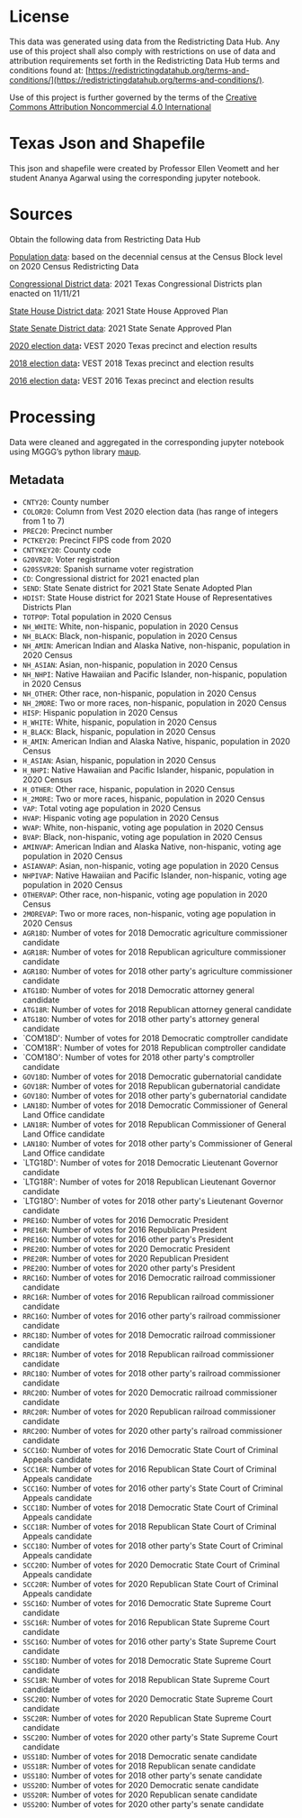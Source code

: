 # License
This data was generated using data from the Redistricting Data Hub.  Any use of this project shall also comply with restrictions on use of data and attribution requirements set forth in the Redistricting Data Hub terms and conditions found at: [https://redistrictingdatahub.org/terms-and-conditions/](https://redistrictingdatahub.org/terms-and-conditions/).

Use of this project is further governed by the terms of the [Creative Commons Attribution Noncommercial 4.0 International](https://creativecommons.org/licenses/by-nc/4.0/legalcode.en)

# Texas Json and Shapefile

This json and shapefile were created by Professor Ellen Veomett and her student Ananya Agarwal using the corresponding jupyter notebook.

# **Sources**

Obtain the following data from Restricting Data Hub

[Population data](https://redistrictingdatahub.org/dataset/texas-block-pl-94171-2020-by-table/): based on the decennial census at the Census Block level on 2020 Census Redistricting Data

[Congressional District data](https://redistrictingdatahub.org/dataset/2021-texas-congressional-districts-adopted-plan/): 2021 Texas Congressional Districts plan enacted on 11/11/21

[State House District data](https://redistrictingdatahub.org/dataset/2021-texas-state-house-adopted-plan/): 2021 State House Approved Plan

[State Senate District data](https://redistrictingdatahub.org/dataset/2021-texas-state-senate-adopted-plan/): 2021 State Senate Approved Plan

[2020 election data](https://redistrictingdatahub.org/dataset/vest-2020-texas-precinct-boundaries-and-election-results/)**:**  VEST 2020 Texas precinct and election results

[2018 election data](https://redistrictingdatahub.org/dataset/vest-2018-texas-precinct-boundaries-and-election-results/)**:**  VEST 2018 Texas precinct and election results

[2016 election data](https://redistrictingdatahub.org/dataset/vest-2016-texas-precinct-and-election-results/)**:**  VEST 2016 Texas precinct and election results

# **Processing**

Data were cleaned and aggregated in the corresponding jupyter notebook using MGGG’s python library [maup](https://github.com/mggg/maup). 

## Metadata
- `CNTY20`: County number
- `COLOR20`: Column from Vest 2020 election data (has range of integers from 1 to 7)
- `PREC20`: Precinct number
- `PCTKEY20`: Precinct FIPS code from 2020
- `CNTYKEY20`: County code
- `G20VR20`: Voter registration
- `G20SSVR20`: Spanish surname voter registration
- `CD`: Congressional district for 2021 enacted plan
- `SEND`: State Senate district for 2021 State Senate Adopted Plan
- `HDIST`: State House district for 2021 State House of Representatives Districts Plan
- `TOTPOP`: Total population in 2020 Census
- `NH_WHITE`: White, non-hispanic, population in 2020 Census
- `NH_BLACK`: Black, non-hispanic, population in 2020 Census
- `NH_AMIN`: American Indian and Alaska Native, non-hispanic, population in 2020 Census
- `NH_ASIAN`: Asian, non-hispanic, population in 2020 Census
- `NH_NHPI`: Native Hawaiian and Pacific Islander, non-hispanic, population in 2020 Census
- `NH_OTHER`: Other race, non-hispanic, population in 2020 Census
- `NH_2MORE`: Two or more races, non-hispanic, population in 2020 Census
- `HISP`: Hispanic population in 2020 Census
- `H_WHITE`: White, hispanic, population in 2020 Census
- `H_BLACK`: Black, hispanic, population in 2020 Census
- `H_AMIN`: American Indian and Alaska Native, hispanic, population in 2020 Census
- `H_ASIAN`: Asian, hispanic, population in 2020 Census
- `H_NHPI`: Native Hawaiian and Pacific Islander, hispanic, population in 2020 Census
- `H_OTHER`: Other race, hispanic, population in 2020 Census
- `H_2MORE`: Two or more races, hispanic, population in 2020 Census
- `VAP`: Total voting age population in 2020 Census
- `HVAP`: Hispanic voting age population in 2020 Census
- `WVAP`: White, non-hispanic, voting age population in 2020 Census
- `BVAP`: Black, non-hispanic, voting age population in 2020 Census
- `AMINVAP`: American Indian and Alaska Native, non-hispanic, voting age population in 2020 Census
- `ASIANVAP`: Asian, non-hispanic, voting age population in 2020 Census
- `NHPIVAP`: Native Hawaiian and Pacific Islander, non-hispanic, voting age population in 2020 Census
- `OTHERVAP`: Other race, non-hispanic, voting age population in 2020 Census
- `2MOREVAP`: Two or more races, non-hispanic, voting age population in 2020 Census
- `AGR18D`: Number of votes for 2018 Democratic agriculture commissioner candidate
- `AGR18R`: Number of votes for 2018 Republican agriculture commissioner candidate
- `AGR18O`: Number of votes for 2018 other party's agriculture commissioner candidate
- `ATG18D`: Number of votes for 2018 Democratic attorney general candidate
- `ATG18R`: Number of votes for 2018 Republican attorney general candidate
- `ATG18O`: Number of votes for 2018 other party's attorney general candidate
- `COM18D': Number of votes for 2018 Democratic comptroller candidate
- `COM18R': Number of votes for 2018 Republican comptroller candidate
- `COM18O': Number of votes for 2018 other party's comptroller candidate
- `GOV18D`: Number of votes for 2018 Democratic gubernatorial candidate
- `GOV18R`: Number of votes for 2018 Republican gubernatorial candidate
- `GOV18O`: Number of votes for 2018 other party's gubernatorial candidate
- `LAN18D`: Number of votes for 2018 Democratic Commissioner of General Land Office candidate
- `LAN18R`: Number of votes for 2018 Republican Commissioner of General Land Office candidate
- `LAN18O`: Number of votes for 2018 other party's Commissioner of General Land Office candidate
- `LTG18D': Number of votes for 2018 Democratic Lieutenant Governor candidate
- `LTG18R': Number of votes for 2018 Republican Lieutenant Governor candidate
- `LTG18O': Number of votes for 2018 other party's Lieutenant Governor candidate
- `PRE16D`: Number of votes for 2016 Democratic President
- `PRE16R`: Number of votes for 2016 Republican President
- `PRE16O`: Number of votes for 2016 other party's President
- `PRE20D`: Number of votes for 2020 Democratic President
- `PRE20R`: Number of votes for 2020 Republican President
- `PRE20O`: Number of votes for 2020 other party's President
- `RRC16D`: Number of votes for 2016 Democratic railroad commissioner candidate
- `RRC16R`: Number of votes for 2016 Republican railroad commissioner candidate
- `RRC16O`: Number of votes for 2016 other party's railroad commissioner candidate
- `RRC18D`: Number of votes for 2018 Democratic railroad commissioner candidate
- `RRC18R`: Number of votes for 2018 Republican railroad commissioner candidate
- `RRC18O`: Number of votes for 2018 other party's railroad commissioner candidate
- `RRC20D`: Number of votes for 2020 Democratic railroad commissioner candidate
- `RRC20R`: Number of votes for 2020 Republican railroad commissioner candidate
- `RRC20O`: Number of votes for 2020 other party's railroad commissioner candidate
- `SCC16D`: Number of votes for 2016 Democratic State Court of Criminal Appeals candidate
- `SCC16R`: Number of votes for 2016 Republican State Court of Criminal Appeals candidate
- `SCC16O`: Number of votes for 2016 other party's State Court of Criminal Appeals candidate
- `SCC18D`: Number of votes for 2018 Democratic State Court of Criminal Appeals candidate
- `SCC18R`: Number of votes for 2018 Republican State Court of Criminal Appeals candidate
- `SCC18O`: Number of votes for 2018 other party's State Court of Criminal Appeals candidate
- `SCC20D`: Number of votes for 2020 Democratic State Court of Criminal Appeals candidate
- `SCC20R`: Number of votes for 2020 Republican State Court of Criminal Appeals candidate
- `SSC16D`: Number of votes for 2016 Democratic State Supreme Court candidate
- `SSC16R`: Number of votes for 2016 Republican State Supreme Court candidate
- `SSC16O`: Number of votes for 2016 other party's State Supreme Court candidate
- `SSC18D`: Number of votes for 2018 Democratic State Supreme Court candidate
- `SSC18R`: Number of votes for 2018 Republican State Supreme Court candidate
- `SSC20D`: Number of votes for 2020 Democratic State Supreme Court candidate
- `SSC20R`: Number of votes for 2020 Republican State Supreme Court candidate
- `SSC20O`: Number of votes for 2020 other party's State Supreme Court candidate
- `USS18D`: Number of votes for 2018 Democratic senate candidate
- `USS18R`: Number of votes for 2018 Republican senate candidate
- `USS18O`: Number of votes for 2018 other party's senate candidate
- `USS20D`: Number of votes for 2020 Democratic senate candidate
- `USS20R`: Number of votes for 2020 Republican senate candidate
- `USS20O`: Number of votes for 2020 other party's senate candidate

